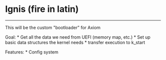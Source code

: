 # Ignis (fire in latin)

---

This will be the custom "bootloader" for Axiom

Goal:
	* Get all the data we need from UEFI (memory map, etc.)
	* Set up basic data structures the kernel needs
	* transfer execution to k_start

Features:
	* Config system
